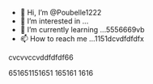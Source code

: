 - 👋 Hi, I’m @Poubelle1222
- 👀 I’m interested in ...
- 🌱 I’m currently learning ...5556669vb
- 📫 How to reach me ...1151dcvdfdfdfx
<!---erererer666dfdf66
Poubelle1222/Poubelle1222 is a ✨ special ✨ reposdddfdffddffgfgfgg6
--->    cvcvvccvddfdfdf66
651651151651
165161
1616
